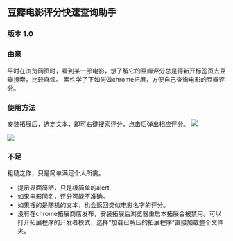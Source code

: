 ## 豆瓣电影评分快速查询助手

### 版本 1.0

### 由来
平时在浏览网页时，看到某一部电影，想了解它的豆瓣评分总是得新开标签页去豆瓣搜索，比较麻烦。
索性学了下如何做chrome拓展，方便自己查询电影的豆瓣评分。

### 使用方法
安装拓展后，选定文本，即可右键搜索评分，点击后弹出相应评分。
![](http://onejkwwa1.bkt.clouddn.com/douban1.jpg?imageView/2/w/450/h/500)

![](http://onejkwwa1.bkt.clouddn.com/douban2.jpg)

### 不足
粗糙之作，只是简单满足个人所需。
- 提示界面简陋，只是极简单的alert
- 如果电影同名，评分可能不准确。
- 如果搜的是随机的文本，也会返回类似电影名字的评分。
- 没有在chrome拓展商店发布，安装拓展后浏览器重启本拓展会被禁用。可以打开拓展程序的开发者模式，选择“加载已解压的拓展程序”直接加载整个文件夹。